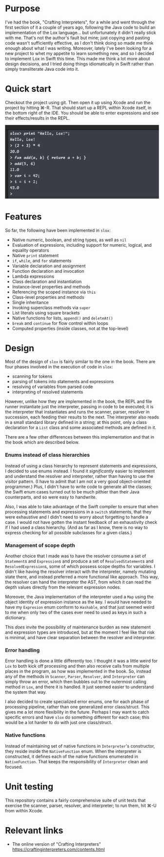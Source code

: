 # Purpose

I've had the book, "Crafting Interpreters", for a while and went through the first section of it a couple of years ago, following the Java code to build an implementation of the Lox language... but unfortunately it didn't really stick with me. That's not the author's fault but mine; just copying and pasting code wasn't sufficiently effective, as I don't think doing so made me think enough about what I was writing. Moreover, lately I've been looking for a new project to whet my appetite to learn something new, and so I decided to implement Lox in Swift this time. This made me think a lot more about design decisions, and I tried doing things idiomatically in Swift rather than simply transliterate Java code into it. 

# Quick start

Checkout the project using git. Then open it up using Xcode and run the project by hitting ⌘-R. That should start up a REPL within Xcode itself, in the bottom right of the IDE. You should be able to enter expressions and see their effects/results in the REPL.

<img src="./images/repl.png" />

# Features

So far, the following have been implemented in `slox`:

- Native numeric, boolean, and string types, as well as `nil`
- Evaluation of expressions, including support for numeric, logical, and equality operators
- Native `print` statement
- `if`, `while`, and `for` statements
- Variable declaration and assignment
- Function declaration and invocation
- Lambda expressions
- Class declaration and instantiation
- Instance-level properties and methods
- Referencing the scoped instance via `this`
- Class-level properties and methods
- Single inheritance
- Invoking superclass methods via `super`
- List literals using square brackets
- Native functions for lists, `append()` and `deleteAt()`
- `break` and `continue` for flow control within loops
- Computed properties (inside classes, not at the top-level)

# Design

Most of the design of `slox` is fairly similar to the one in the book. There are four phases involved in the execution of code in `slox`:

- scanning for tokens
- parsing of tokens into statements and expressions
- resolving of variables from parsed code
- interpreting of resolved statements 

However, unlike how they are implemented in the book, the REPL and file runner instantiate just the interpreter, passing in code to be executed; it is the interpreter that instantiates and runs the scanner, parser, resolver in succession, each feeding their results to the next. The interpreter also reads in a small standard library defined in a string; at this point, only a class declaration for a `List` class and some associated methods are defined in it.

There are a few other differences between this implementation and that in the book which are described below.

### Enums instead of class hierarchies

Instead of using a class hierarchy to represent statements and expressions, I decided to use enums instead. I found it _significantly_ easier to implement and understand the resolver and interpreter, rather than having to use the visitor pattern. (I have to admit that I am not a very good object-oriented programmer.) Plus, I didn't have to write code to generate all the classes; the Swift enum cases turned out to be much pithier than their Java counterparts, and so were easy to handwrite.

Also, I was able to take advantage of the Swift compiler to ensure that when processing statements and expressions in a `switch` statements, that they were exhaustive and I didn't need to worry about forgetting to handle a case. I would not have gotten the instant feedback of an exhaustivity check if I had used a class hierarchy. (And as far as I know, there is no way to express checking for all possible subclasses for a given class.)

### Management of scope depth

Another choice that I made was to have the resolver consume a set of `Statement`s and `Expression`s and produce a set of `ResolvedStatement`s and `ResolvedExpression`s, some of which possess scope depths for variables. I didn't like having the resolver interact with the interpreter, namely mutating state there, and instead preferred a more functional like approach. This way, the resolver can hand the interpreter the AST, from which it can read the depth values directly from the relevant expression nodes.

Moreover, the Java implementation of the interpreter used a `Map` using the object identity of expression instance as the key. I would have needed to have my `Expresion` enum conform to `Hashable`, and that just seemed weird to me when only two of the cases ever need to used as keys in such a dictionary.

This _does_ invite the possibility of maintenance burden as new statement and expression types are introduced, but at the moment I feel like that risk is minimal, and have clear separation between the resolver and interpreter.

### Error handling

Error handling is done a little differently too. I thought it was a little weird for `Lox` to both kick off processing and then also receive calls from multiple places in the program, as how was implemented in the book. So, instead any of the methods in `Scanner`, `Parser`, `Resolver`, and `Interpreter` can simply throw an error, which then bubbles out to the outermost calling method in `Lox`, and there it is handled. It just seemed easier to understand the system that way.

I also decided to create specialized error enums, one for each phase of processing pipeline, rather than one generalized error class/struct. This gives me a lot more flexibility in the future. Perhaps I may want to catch specific errors and have `slox` do something different for each case; this would be a lot harder to do with just one class/struct.

### Native functions

Instead of maintaining set of native functions in `Interpreter`'s constructor, they reside inside the `NativeFunction` enum. When the interpreter is constructed, it defines each of the native functions enumerated in `NativeFunction`. That keeps the responsibility of `Interpreter` clean and focused.

# Unit testing

This repository contains a fairly comprehensive suite of unit tests that exercise the scanner, parser, resolver, and interpreter; to run them, hit ⌘-U from within Xcode.

# Relevant links

- The online version of "Crafting Interpreters"  
  <a href="https://craftinginterpreters.com/contents.html">https://craftinginterpreters.com/contents.html</a>